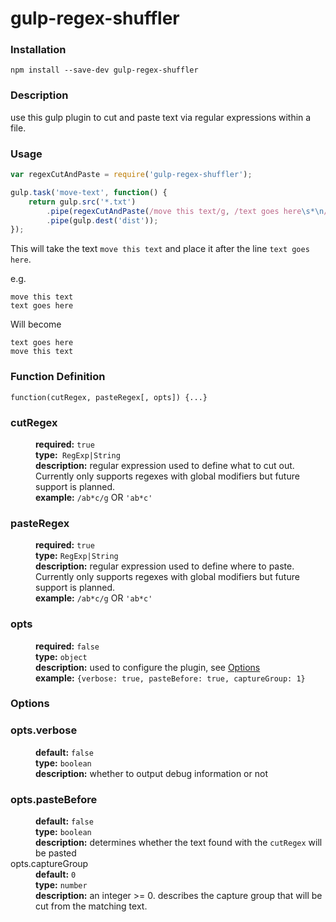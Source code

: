 # gulp-regex-shuffler

### Installation

`npm install --save-dev gulp-regex-shuffler`

### Description

use this gulp plugin to cut and paste text via regular expressions within a file.

### Usage

```js
var regexCutAndPaste = require('gulp-regex-shuffler');

gulp.task('move-text', function() {
    return gulp.src('*.txt')
        .pipe(regexCutAndPaste(/move this text/g, /text goes here\s*\n/g)
        .pipe(gulp.dest('dist'));
});
```

This will take the text `move this text` and place it after the line `text goes here`.

e.g.

    move this text
    text goes here

Will become

    text goes here
    move this text

### Function Definition

    function(cutRegex, pasteRegex[, opts]) {...}
    
<dl>
    <dt id="args.cutRegex"><h3>cutRegex</h3></dt>
    <dd><strong>required:</strong> <code>true</code></dd>
    <dd><strong>type:</strong><code> RegExp|String</code></dd>
    <dd>
        <strong>description:</strong> regular expression used to define what to cut out.
        Currently only supports regexes with global modifiers but future support is planned. 
    </dd>
    <dd><strong>example:</strong> <code>/ab*c/g</code> OR <code>'ab*c'</code></dd>
    <dt id="args.pasteRegex"><h3>pasteRegex</h3></dt>
    <dd><strong>required:</strong> <code>true</code></dd>
    <dd><strong>type:</strong> <code>RegExp|String</code></dd><dd>
    <dd><strong>description:</strong> regular expression used to define where to paste.
        Currently only supports regexes with global modifiers but future support is planned.</dd>
    <dd><strong>example:</strong> <code>/ab*c/g</code> OR <code>'ab*c'</code></dd>
    <dt id="args.opts"><h3>opts</h3></dt>
    <dd><strong>required:</strong> <code>false</code></dd>
    <dd><strong>type:</strong> <code>object</code></dd><dd>
    <dd><strong>description:</strong> used to configure the plugin, see <a href="#options" >Options</a></dd>
    <dd><strong>example:</strong> <code>{verbose: true, pasteBefore: true, captureGroup: 1}</code></dd>
</dl>

<h3 id="options">Options</h3>

<dl>
    <dt id="opts.verbose"><h3>opts.verbose</h3></dt>
    <dd>
        <strong>default:</strong> <code>false</code>
    </dd>
    <dd><strong>type:</strong> <code>boolean</code></dd>
    <dd>
        <strong>description:</strong> whether to output debug information or not
    </dd>
    <dt id="opts.pasteBefore"><h3>opts.pasteBefore</h3></dt>
    <dd>
        <strong>default:</strong> <code>false</code>
    </dd>
    <dd><strong>type:</strong> <code>boolean</code></dd>
    <dd>
        <strong>description:</strong> determines whether the text found with the 
        <code>cutRegex</code> will be pasted
    </dd>
    <dt id="opts.captureGroup">opts.captureGroup</dt>
    <dd><strong>default:</strong> <code>0</code></dd>
    <dd><strong>type:</strong> <code>number</code></dd>
    <dd><strong>description:</strong> an integer >= 0. describes the capture group that will be cut from the matching text.</dd>
</dl>